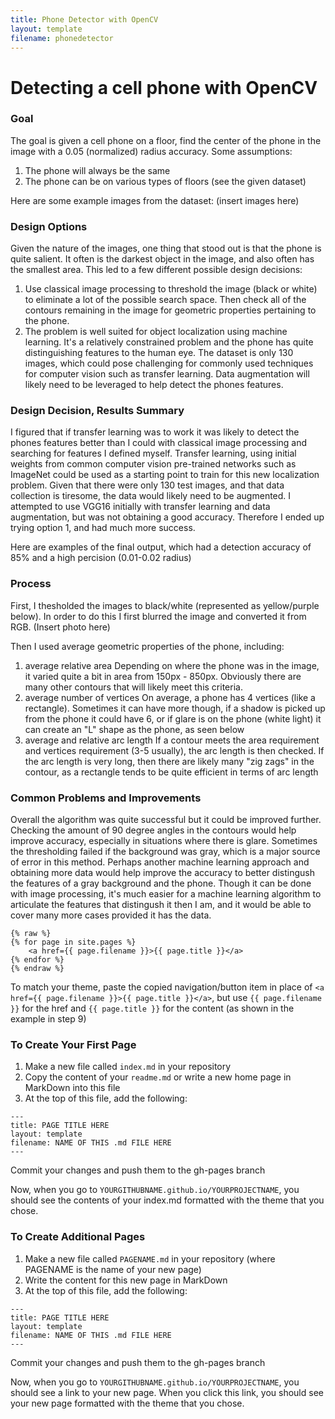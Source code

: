 ```yaml
---
title: Phone Detector with OpenCV 
layout: template
filename: phonedetector 
--- 
```


# Detecting a cell phone with OpenCV 

### Goal
The goal is given a cell phone on a floor, find the center of the phone in the image with a 0.05 (normalized) radius accuracy. Some assumptions:
1. The phone will always be the same 
2. The phone can be on various types of floors (see the given dataset)

Here are some example images from the dataset:
(insert images here)

### Design Options
Given the nature of the images, one thing that stood out is that the phone is quite salient. It often is the darkest object in the image, and also often has the smallest area. This led to a few different possible design decisions:
1. Use classical image processing to threshold the image (black or white) to eliminate a lot of the possible search space. Then check all of the contours remaining in the image for geometric properties pertaining to the phone.
1. The problem is well suited for object localization using machine learning. It's a relatively constrained problem and the phone has quite distinguishing features to the human eye. The dataset is only 130 images, which could pose challenging for commonly used techniques for computer vision such as transfer learning. Data augmentation will likely need to be leveraged to help detect the phones features. 

### Design Decision, Results Summary
I figured that if transfer learning was to work it was likely to detect the phones features better than I could with classical image processing and searching for features I defined myself. Transfer learning, using initial weights from common computer vision pre-trained networks such as ImageNet could be used as a starting point to train for this new localization problem. Given that there were only 130 test images, and that data collection is tiresome, the data would likely need to be augmented. I attempted to use VGG16 initially with transfer learning and data augmentation, but was not obtaining a good accuracy. Therefore I ended up trying option 1, and had much more success. 

Here are examples of the final output, which had a detection accuracy of 85% and a high percision (0.01-0.02 radius)

### Process
First, I thesholded the images to black/white (represented as yellow/purple below). In order to do this I first blurred the image and converted it from RGB.
(Insert photo here)

Then I used average geometric properties of the phone, including:
1. average relative area
Depending on where the phone was in the image, it varied quite a bit in area from 150px - 850px. Obviously there are many other contours that will likely meet this criteria. 
2. average number of vertices
On average, a phone has 4 vertices (like a rectangle). Sometimes it can have more though, if a shadow is picked up from the phone it could have 6, or if glare is on the phone (white light) it can create an "L" shape as the phone, as seen below
3. average and relative arc length
If a contour meets the area requirement and vertices requirement (3-5 usually), the arc length is then checked. If the arc length is very long, then there are likely many "zig zags" in the contour, as a rectangle tends to be quite efficient in terms of arc length

### Common Problems and Improvements
Overall the algorithm was quite successful but it could be improved further. Checking the amount of 90 degree angles in the contours would help improve accuracy, especially in situations where there is glare. Sometimes the thresholding failed if the background was gray, which is a major source of error in this method. Perhaps another machine learning approach and obtaining more data would help improve the accuracy to better distingush the features of a gray background and the phone. Though it can be done with image processing, it's much easier for a machine learning algorithm to articulate the features that distingush it then I am, and it would be able to cover many more cases provided it has the data.  

```
{% raw %}
{% for page in site.pages %}
    <a href={{ page.filename }}>{{ page.title }}</a>
{% endfor %}
{% endraw %}
```

To match your theme, paste the copied navigation/button item in place of `<a href={{ page.filename }}>{{ page.title }}</a>`, but use `{{ page.filename }}` for the href and `{{ page.title }}` for the content (as shown in the example in step 9)

### To Create Your First Page
1. Make a new file called `index.md` in your repository
2. Copy the content of your `readme.md` or write a new home page in MarkDown into this file
3. At the top of this file, add the following:

```
---
title: PAGE TITLE HERE
layout: template
filename: NAME OF THIS .md FILE HERE
--- 
```

Commit your changes and push them to the gh-pages branch

Now, when you go to `YOURGITHUBNAME.github.io/YOURPROJECTNAME`, you should see the contents of your index.md formatted with the theme that you chose.

### To Create Additional Pages
1. Make a new file called `PAGENAME.md` in your repository (where PAGENAME is the name of your new page)
2. Write the content for this new page in MarkDown
3. At the top of this file, add the following:

```
---
title: PAGE TITLE HERE
layout: template
filename: NAME OF THIS .md FILE HERE
--- 
```

Commit your changes and push them to the gh-pages branch

Now, when you go to `YOURGITHUBNAME.github.io/YOURPROJECTNAME`, you should see a link to your new page. When you click this link, you should see your new page formatted with the theme that you chose.
